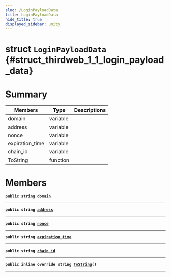```yaml
---
slug: /LoginPayloadData
title: LoginPayloadData
hide_title: true
displayed_sidebar: unity
---
```


# struct `LoginPayloadData` {#struct_thirdweb_1_1_login_payload_data}

# Summary

| Members         | Type     | Descriptions |
| --------------- | -------- | ------------ |
| domain          | variable |              |
| address         | variable |              |
| nonce           | variable |              |
| expiration_time | variable |              |
| chain_id        | variable |              |
| ToString        | function |              |

# Members

**`public string `[`domain`](#struct_thirdweb_1_1_login_payload_data_1a378926241eafd1ff4ec7a99961ab8281)**

---

**`public string `[`address`](#struct_thirdweb_1_1_login_payload_data_1a9e0cccb4462b3da0b90599dce91000e5)**

---

**`public string `[`nonce`](#struct_thirdweb_1_1_login_payload_data_1ad106a1f6c460b58445b5c2aeaa39e874)**

---

**`public string `[`expiration_time`](#struct_thirdweb_1_1_login_payload_data_1a7cfc301c97f07bffff20573a7e958c1b)**

---

**`public string `[`chain_id`](#struct_thirdweb_1_1_login_payload_data_1ad3202d3b11336a51fcf69382db0e5365)**

---

**`public inline override string `[`ToString`](#struct_thirdweb_1_1_login_payload_data_1a2eea8cb9e8b40ffd8897b9e8a43e972c)`()`**

---
